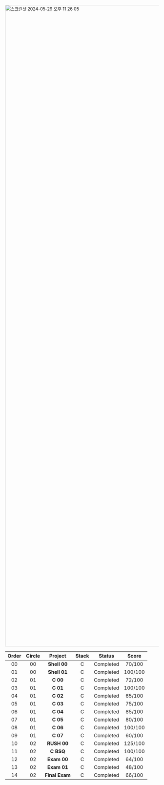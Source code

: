 <img width="2102" alt="스크린샷 2024-05-29 오후 11 26 05" src="https://github.com/MinsuKin/42-Quebec/assets/50944735/42fa8804-e986-4ffa-bf91-da546b5fbb76">

|Order|Circle|Project|Stack|Status|Score|
|:---:|:---:|:---:|:---:|:---:|:---:|
|00|00|**Shell 00**|C|Completed|70/100|
|01|00|**Shell 01**|C|Completed|100/100|
|02|01|**C 00**|C|Completed|72/100|
|03|01|**C 01**|C|Completed|100/100|
|04|01|**C 02**|C|Completed|65/100|
|05|01|**C 03**|C|Completed|75/100|
|06|01|**C 04**|C|Completed|85/100|
|07|01|**C 05**|C|Completed|80/100|
|08|01|**C 06**|C|Completed|100/100|
|09|01|**C 07**|C|Completed|60/100|
|10|02|**RUSH 00**|C|Completed|125/100|
|11|02|**C BSQ**|C|Completed|100/100|
|12|02|**Exam 00**|C|Completed|64/100|
|13|02|**Exam 01**|C|Completed|48/100|
|14|02|**Final Exam**|C|Completed|66/100|
